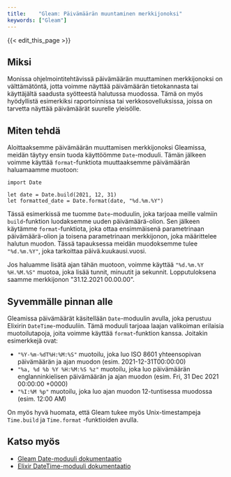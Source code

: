 ```yaml
---
title:    "Gleam: Päivämäärän muuntaminen merkkijonoksi"
keywords: ["Gleam"]
---
```


{{< edit_this_page >}}

## Miksi

Monissa ohjelmointitehtävissä päivämäärän muuttaminen merkkijonoksi on välttämätöntä, jotta voimme näyttää päivämäärän tietokannasta tai käyttäjältä saadusta syötteestä halutussa muodossa. Tämä on myös hyödyllistä esimerkiksi raportoinnissa tai verkkosovelluksissa, joissa on tarvetta näyttää päivämäärät suurelle yleisölle.

## Miten tehdä

Aloittaaksemme päivämäärän muuttamisen merkkijonoksi Gleamissa, meidän täytyy ensin tuoda käyttöömme `Date`-moduuli. Tämän jälkeen voimme käyttää `format`-funktiota muuttaaksemme päivämäärän haluamaamme muotoon:

```Gleam
import Date

let date = Date.build(2021, 12, 31)
let formatted_date = Date.format(date, "%d.%m.%Y")
```

Tässä esimerkissä me tuomme `Date`-moduulin, joka tarjoaa meille valmiin `build`-funktion luodaksemme uuden päivämäärä-olion. Sen jälkeen käytämme `format`-funktiota, joka ottaa ensimmäisenä parametrinaan päivämäärä-olion ja toisena parametrinaan merkkijonon, joka määrittelee halutun muodon. Tässä tapauksessa meidän muodoksemme tulee `"%d.%m.%Y"`, joka tarkoittaa päivä.kuukausi.vuosi.

Jos haluamme lisätä ajan tähän muotoon, voimme käyttää `"%d.%m.%Y %H.%M.%S"` muotoa, joka lisää tunnit, minuutit ja sekunnit. Lopputuloksena saamme merkkijonon "31.12.2021 00.00.00".

## Syvemmälle pinnan alle

Gleamissa päivämäärät käsitellään `Date`-moduulin avulla, joka perustuu Elixirin `DateTime`-moduuliin. Tämä moduuli tarjoaa laajan valikoiman erilaisia muotoilutapoja, joita voimme käyttää `format`-funktion kanssa. Joitakin esimerkkejä ovat:

- `"%Y-%m-%dT%H:%M:%S"` muotoilu, joka luo ISO 8601 yhteensopivan päivämäärän ja ajan muodon (esim. 2021-12-31T00:00:00)
- `"%a, %d %b %Y %H:%M:%S %z"` muotoilu, joka luo päivämäärän englanninkielisen päivämäärän ja ajan muodon (esim. Fri, 31 Dec 2021 00:00:00 +0000)
- `"%I:%M %p"` muotoilu, joka luo ajan muodon 12-tuntisessa muodossa (esim. 12:00 AM)

On myös hyvä huomata, että Gleam tukee myös Unix-timestampeja `Time.build` ja `Time.format` -funktioiden avulla.

## Katso myös

- [Gleam Date-moduuli dokumentaatio](https://gleam.run/lib/date.html)
- [Elixir DateTime-moduuli dokumentaatio](https://hexdocs.pm/elixir/DateTime.html)